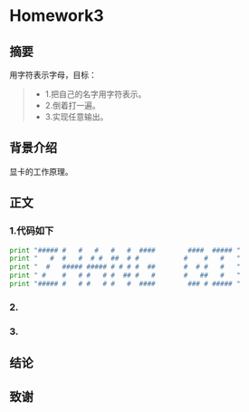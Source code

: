 # Homework3
## 摘要

用字符表示字母，目标：
>* 1.把自己的名字用字符表示。
>* 2.倒着打一遍。
>* 3.实现任意输出。

## 背景介绍
  显卡的工作原理。
  
## 正文
### 1.代码如下
```python
print "##### #   #   #   #   #  ####        ####  ##### "
print "   #  #   #  # #  ##  # #           #    #   #   "
print "  #   ##### ##### # # # #  ##       #  # #   #   "
print " #    #   # #   # #  ## #   #       #   ##   #   "
print "##### #   # #   # #   #  ####        ### # ##### "
```

### 2.

### 3.

## 结论

## 致谢
